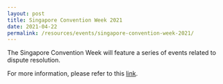 ```yaml
---
layout: post
title: Singapore Convention Week 2021
date: 2021-04-22
permalink: /resources/events/singapore-convention-week-2021/
---
```


The Singapore Convention Week will feature a series of events related to dispute resolution.

For more information, please refer to this [link](https://www.singaporeconvention.org/singapore-convention-week/).
